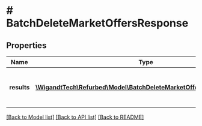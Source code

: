 # # BatchDeleteMarketOffersResponse

## Properties

Name | Type | Description | Notes
------------ | ------------- | ------------- | -------------
**results** | [**\WigandtTech\Refurbed\Model\BatchDeleteMarketOffersResponseResult[]**](BatchDeleteMarketOffersResponseResult.md) | Results of the delete operation. In request order. | [optional]

[[Back to Model list]](../../README.md#models) [[Back to API list]](../../README.md#endpoints) [[Back to README]](../../README.md)
